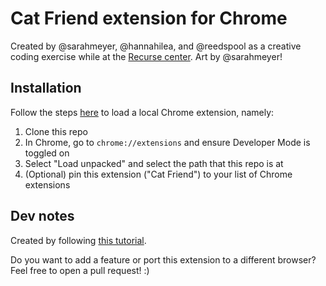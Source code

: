 # Cat Friend extension for Chrome

Created by @sarahmeyer, @hannahilea, and @reedspool as a creative coding exercise while at the [Recurse center](https://www.recurse.com/). Art by @sarahmeyer!

## Installation 
Follow the steps [here](https://developer.chrome.com/docs/extensions/get-started/tutorial/hello-world) to load a local Chrome extension, namely:
1. Clone this repo
2. In Chrome, go to `chrome://extensions` and ensure Developer Mode is toggled on 
3. Select "Load unpacked" and select the path that this repo is at 
4. (Optional) pin this extension ("Cat Friend") to your list of Chrome extensions 

## Dev notes
Created by following [this tutorial](https://developer.chrome.com/docs/extensions/get-started/tutorial/scripts-on-every-tab). 

Do you want to add a feature or port this extension to a different browser? Feel free to open a pull request! :) 
